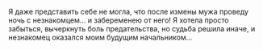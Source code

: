 <!--2025-09-20 13:02:08--><!--pdate:-->
Я даже представить себе не могла, что после измены мужа проведу ночь с незнакомцем… и забеременею от него! Я хотела просто забыться, вычеркнуть боль предательства, но судьба решила иначе, и незнакомец оказался моим будущим начальником...